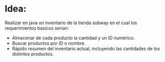 # Idea:

 Realizar en java un inventario de la tienda subway en el cual los requerimientos basicos serian:
* Almacenar de cada producto la cantidad y un ID numérico.
* Buscar productos por ID o nombre.
* Rápido resumen del inventario actual, incluyendo las cantidades de los distintos productos.


